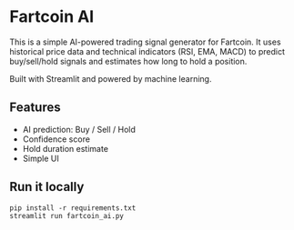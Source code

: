 # Fartcoin AI

This is a simple AI-powered trading signal generator for Fartcoin. It uses historical price data and technical indicators (RSI, EMA, MACD) to predict buy/sell/hold signals and estimates how long to hold a position.

Built with Streamlit and powered by machine learning.

## Features
- AI prediction: Buy / Sell / Hold
- Confidence score
- Hold duration estimate
- Simple UI

## Run it locally
```
pip install -r requirements.txt
streamlit run fartcoin_ai.py
```

